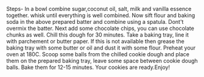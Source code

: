 Steps-
In a bowl combine sugar,coconut oil, salt, milk and vanilla essence together.
whisk until everything is well combined.
Now sift flour and baking soda in the above prepared batter and combine using
a spatula. Dont't overmix the batter.
Next add some chocolate chips, you can use chocolate chunks as well.
Chill this dough for 30 minutes.
Take a baking tray, line it with parchement or butter paper. If this is not available 
then grease the baking tray with some butter or oil and dust it with some
flour.
Preheat your oven at 180C.
Scoop some balls from the chilled cookie dough and place them on the prepared baking 
tray, leave some space between cookie dough balls.
Bake them for 12-15 minutes.
Your cookies are ready.Enjoy!